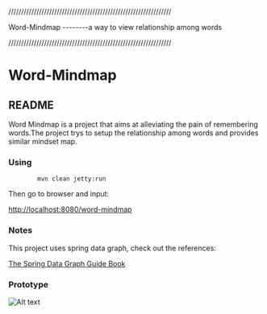 ////////////////////////////////////////////////////////////////
   
  Word-Mindmap --------a way to view relationship among words

////////////////////////////////////////////////////////////////

# Word-Mindmap

## README

Word Mindmap is a project that aims at alleviating the pain of 
remembering words.The project trys to setup the relationship among
words and provides similar mindset map.

### Using

		    mvn clean jetty:run

Then go to browser and input:

<http://localhost:8080/word-mindmap>

### Notes
This project uses spring data graph, check out the references:

[The Spring Data Graph Guide Book](http://static.springsource.org/spring-data/data-graph/docs/current/reference/html/)


### Prototype

![Alt text](https://lh4.googleusercontent.com/-rkKT0y3b_P8/Td4Qdv5b6DI/AAAAAAAAAeA/IRE_Nr_3WUA/s640/2011-05-26_16-31-58_281.jpg "Optional title")

